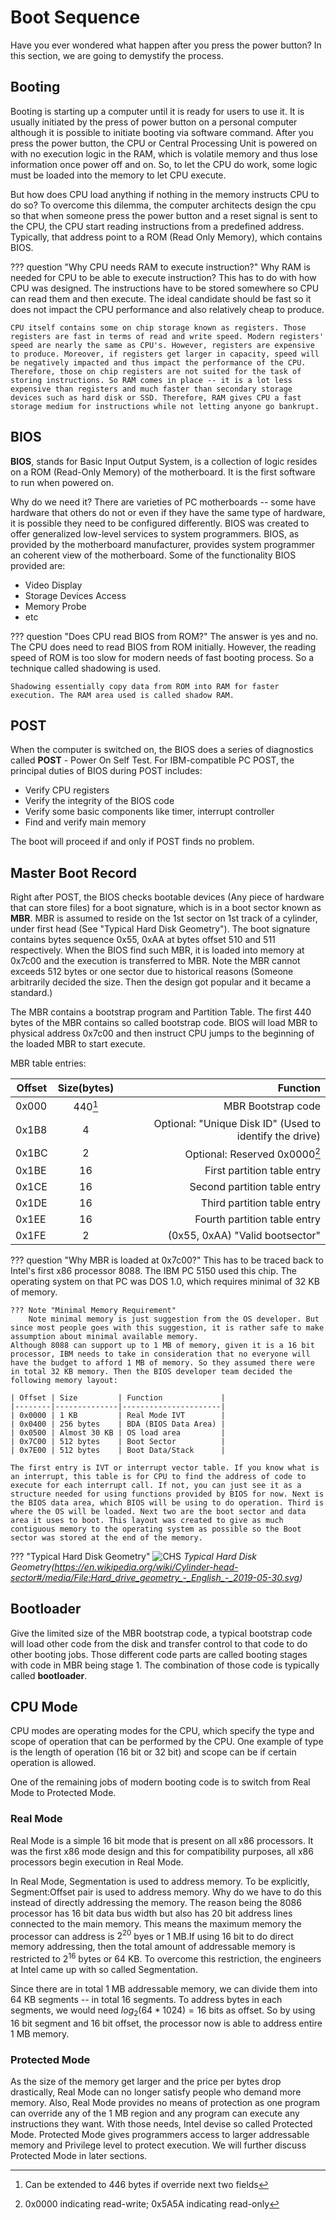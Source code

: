 # Boot Sequence

Have you ever wondered what happen after you press the power button? In this section, we are going to demystify the process.

## Booting

Booting is starting up a computer until it is ready for users to use it. It is usually initiated by the press of power button on a personal computer although it is possible to initiate booting via software command. After you press the power button, the CPU or Central Processing Unit is powered on with no execution logic in the RAM, which is volatile memory and thus lose information once power off and on. So, to let the CPU do work, some logic must be loaded into the memory to let CPU execute.

But how does CPU load anything if nothing in the memory instructs CPU to do so? To overcome this dilemma, the computer architects design the cpu so that when someone press the power button and a reset signal is sent to the CPU, the CPU start reading instructions from a predefined address. Typically, that address point to a ROM (Read Only Memory), which contains BIOS.

??? question "Why CPU needs RAM to execute instruction?"
    Why RAM is needed for CPU to be able to execute instruction? This has to do with how CPU was designed. The instructions have to be stored somewhere so CPU can read them and then execute. The ideal candidate should be fast so it does not impact the CPU performance and also relatively cheap to produce.

    CPU itself contains some on chip storage known as registers. Those registers are fast in terms of read and write speed. Modern registers' speed are nearly the same as CPU's. However, registers are expensive to produce. Moreover, if registers get larger in capacity, speed will be negatively impacted and thus impact the performance of the CPU. Therefore, those on chip registers are not suited for the task of storing instructions. So RAM comes in place -- it is a lot less expensive than registers and much faster than secondary storage devices such as hard disk or SSD. Therefore, RAM gives CPU a fast storage medium for instructions while not letting anyone go bankrupt.

## BIOS

**BIOS**, stands for Basic Input Output System, is a collection of logic resides on a ROM (Read-Only Memory) of the motherboard. It is the first software to run when powered on.

Why do we need it? There are varieties of PC motherboards -- some have hardware that others do not or even if they have the same type of hardware, it is possible they need to be configured differently. BIOS was created to offer generalized low-level services to system programmers. BIOS, as provided by the motherboard manufacturer, provides system programmer an coherent view of the motherboard. Some of the functionality BIOS provided are:

* Video Display
* Storage Devices Access
* Memory Probe
* etc

??? question "Does CPU read BIOS from ROM?"
    The answer is yes and no. The CPU does need to read BIOS from ROM initially. However, the reading speed of ROM is too slow for modern needs of fast booting process. So a technique called shadowing is used.

    Shadowing essentially copy data from ROM into RAM for faster execution. The RAM area used is called shadow RAM.

## POST

When the computer is switched on, the BIOS does a series of diagnostics called **POST** - Power On Self Test. For IBM-compatible PC POST, the principal duties of BIOS during POST includes:

* Verify CPU registers
* Verify the integrity of the BIOS code
* Verify some basic components like timer, interrupt controller
* Find and verify main memory

The boot will proceed if and only if POST finds no problem.

## Master Boot Record

Right after POST, the BIOS checks bootable devices (Any  piece of hardware that can store files) for a boot signature, which is in a boot sector known as **MBR**. MBR is assumed to reside on the 1st sector on 1st track of a cylinder, under first head (See "Typical Hard Disk Geometry"). The boot signature contains bytes sequence 0x55, 0xAA at bytes offset 510 and 511 respectively. When the BIOS find such MBR, it is loaded into memory at 0x7c00 and the execution is transferred to MBR. Note the MBR cannot exceeds 512 bytes or one sector due to historical reasons (Someone arbitrarily decided the size. Then the design got popular and it became a standard.)  

<!-- TODO: Remember to add link to Partition Table-->
The MBR contains a bootstrap program and Partition Table. The first 440 bytes of the MBR contains so called bootstrap code.
BIOS will load MBR to physical address 0x7c00 and then instruct CPU jumps to the beginning of the loaded MBR to start execute.

MBR table entries:

| Offset | Size(bytes) | Function |
|--------|:-----------:|---------:|
| 0x000  | 440[^1]         | MBR Bootstrap code |
| 0x1B8  | 4           | Optional: "Unique Disk ID" (Used to identify the drive) |
| 0x1BC  | 2           | Optional: Reserved 0x0000[^2] |
| 0x1BE  | 16          | First partition table entry   |
| 0x1CE  | 16          | Second partition table entry  |
| 0x1DE  | 16          | Third partition table entry   |
| 0x1EE  | 16          | Fourth partition table entry  |
| 0x1FE  | 2           | (0x55, 0xAA) "Valid bootsector" |

??? question "Why MBR is loaded at 0x7c00?"
    This has to be traced back to Intel's first x86 processor 8088. The IBM PC 5150 used this chip. The operating system on that PC was DOS 1.0, which requires minimal of 32 KB of memory. 

    ??? Note "Minimal Memory Requirement"
        Note minimal memory is just suggestion from the OS developer. But since most people goes with this suggestion, it is rather safe to make assumption about minimal available memory.
    Although 8088 can support up to 1 MB of memory, given it is a 16 bit processor, IBM needs to take in consideration that no everyone will have the budget to afford 1 MB of memory. So they assumed there were in total 32 KB memory. Then the BIOS developer team decided the following memory layout:

    | Offset | Size         | Function             |
    |--------|--------------|----------------------|
    | 0x0000 | 1 KB         | Real Mode IVT        |
    | 0x0400 | 256 bytes    | BDA (BIOS Data Area) |
    | 0x0500 | Almost 30 KB | OS load area         |
    | 0x7C00 | 512 bytes    | Boot Sector          |
    | 0x7E00 | 512 bytes    | Boot Data/Stack      |

    The first entry is IVT or interrupt vector table. If you know what is an interrupt, this table is for CPU to find the address of code to execute for each interrupt call. If not, you can just see it as a structure needed for using functions provided by BIOS for now. Next is the BIOS data area, which BIOS will be using to do operation. Third is where the OS will be loaded. Next two are the boot sector and data area it uses to boot. This layout was created to give as much contiguous memory to the operating system as possible so the Boot sector was stored at the end of the memory.

??? "Typical Hard Disk Geometry"
    ![CHS](/img/CHS.png)
    *Typical Hard Disk Geometry(https://en.wikipedia.org/wiki/Cylinder-head-sector#/media/File:Hard_drive_geometry_-_English_-_2019-05-30.svg)*

## Bootloader

Give the limited size of the MBR bootstrap code, a typical bootstrap code will load other code from the disk and transfer control to that code to do other booting jobs. Those different code parts are called booting stages with code in MBR being stage 1. The combination of those code is typically called **bootloader**.

## CPU Mode

CPU modes are operating modes for the CPU, which specify the type and scope of operation that can be performed by the CPU. One example of type is the length of operation (16 bit or 32 bit) and scope can be if certain operation is allowed.

One of the remaining jobs of modern booting code is to switch from Real Mode to Protected Mode.

### Real Mode

Real Mode is a simple 16 bit mode that is present on all x86 processors. It was the first x86 mode design and this for compatibility purposes, all x86 processors begin execution in Real Mode.

In Real Mode, Segmentation is used to address memory. To be explicitly, Segment:Offset pair is used to address memory. Why do we have to do this instead of directly addressing the memory. The reason being the 8086 processor has 16 bit data bus width but also has 20 bit address lines connected to the main memory. This means the maximum memory the processor can address is $2^{20}$ byes or 1 MB.If using 16 bit to do direct memory addressing, then the total amount of addressable memory is restricted to $2^{16}$ bytes or 64 KB. To overcome this restriction, the engineers at Intel came up with so called Segmentation.

Since there are in total 1 MB addressable memory, we can divide them into 64 KB segments -- in total 16 segments. To address bytes in each segments, we would need $log_2(64*1024)=16$ bits as offset. So by using 16 bit segment and 16 bit offset, the processor now is able to address entire 1 MB memory. 

### Protected Mode

As the size of the memory get larger and the price per bytes drop drastically, Real Mode can no longer satisfy people who demand more memory. Also, Real Mode provides no means of protection as one program can override any of the 1 MB region and any program can execute any instructions they want. With those needs, Intel devise so called Protected Mode. Protected Mode gives programmers access to larger addressable memory and Privilege level to protect execution. We will further discuss Protected Mode in later sections.

[^1]: Can be extended to 446 bytes if override next two fields
[^2]: 0x0000 indicating read-write; 0x5A5A indicating read-only

